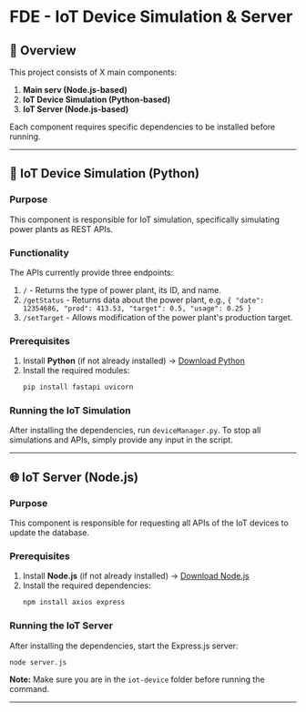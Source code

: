 # FDE - IoT Device Simulation & Server

## 📌 Overview
This project consists of X main components:
1. **Main serv (Node.js-based)**
2. **IoT Device Simulation (Python-based)**
3. **IoT Server (Node.js-based)**

Each component requires specific dependencies to be installed before running.

---

## 🚀 IoT Device Simulation (Python)
### **Purpose**
This component is responsible for IoT simulation, specifically simulating power plants as REST APIs.

### **Functionality**
The APIs currently provide three endpoints:
1. `/` - Returns the type of power plant, its ID, and name.
2. `/getStatus` - Returns data about the power plant, e.g., `{ "date": 12354686, "prod": 413.53, "target": 0.5, "usage": 0.25 }`
3. `/setTarget` - Allows modification of the power plant's production target.

### **Prerequisites**
1. Install **Python** (if not already installed) → [Download Python](https://www.python.org/downloads/)
2. Install the required modules:
   ```sh
   pip install fastapi uvicorn
   ```

### **Running the IoT Simulation**
After installing the dependencies, run `deviceManager.py`. To stop all simulations and APIs, simply provide any input in the script.

---

## 🌐 IoT Server (Node.js)
### **Purpose**
This component is responsible for requesting all APIs of the IoT devices to update the database.

### **Prerequisites**
1. Install **Node.js** (if not already installed) → [Download Node.js](https://nodejs.org/)
2. Install the required dependencies:
   ```sh
   npm install axios express
   ```

### **Running the IoT Server**
After installing the dependencies, start the Express.js server:
```sh
node server.js
```

**Note:** Make sure you are in the `iot-device` folder before running the command.

---